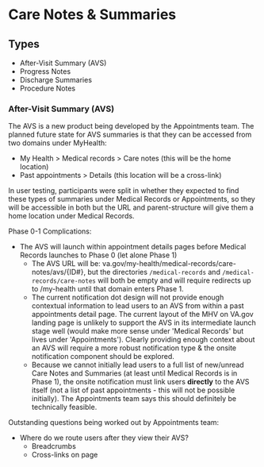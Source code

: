# Care Notes & Summaries

## Types
* After-Visit Summary (AVS)
* Progress Notes
* Discharge Summaries
* Procedure Notes

### After-Visit Summary (AVS)

The AVS is a new product being developed by the Appointments team. The planned future state for AVS summaries is that they can be accessed from two domains under MyHealth: 
* My Health > Medical records > Care notes (this will be the home location)
* Past appointments > Details (this location will be a cross-link)

In user testing, participants were split in whether they expected to find these types of summaries under Medical Records or Appointments, so they will be accessible in both but the URL and parent-structure will give them a home location under Medical Records.

Phase 0-1 Complications: 
* The AVS will launch within appointment details pages before Medical Records launches to Phase 0 (let alone Phase 1)
  * The AVS URL will be: va.gov/my-health/medical-records/care-notes/avs/{ID#}, but the directories ```/medical-records``` and ```/medical-records/care-notes``` will both be empty and will require redirects up to /my-health until that domain enters Phase 1.
  * The current notification dot design will not provide enough contextual information to lead users to an AVS from within a past appointments detail page. The current layout of the MHV on VA.gov landing page is unlikely to support the AVS in its intermediate launch stage well (would make more sense under 'Medical Records' but lives under 'Appointments'). Clearly providing enough context about an AVS will require a more robust notification type &  the onsite notification component should be explored.
  * Because we cannot initially lead users to a full list of new/unread Care Notes and Summaries (at least until Medical Records is in Phase 1), the onsite notification must link users **directly** to the AVS itself (not a list of past appointments - this will not be possible initially). The Appointments team says this should definitely be technically feasible.

Outstanding questions being worked out by Appointments team: 
* Where do we route users after they view their AVS?
  * Breadcrumbs
  * Cross-links on page 
